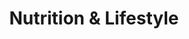 ---
title: "Nutrition & Lifestyle"
colour: "success"
banner: "/uploads/header-nutrition.jpg"
menu_name: "nutrition"
---